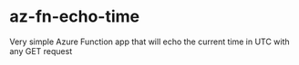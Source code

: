 # az-fn-echo-time
Very simple Azure Function app that will echo the current time in UTC with any GET request
